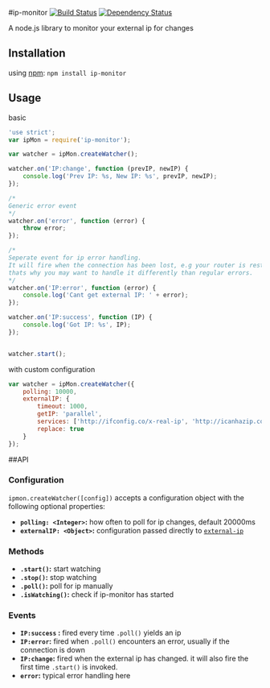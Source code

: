 #ip-monitor [![Build Status](https://travis-ci.org/J-Chaniotis/ip-monitor.svg)](https://travis-ci.org/J-Chaniotis/ip-monitor) [![Dependency Status](https://david-dm.org/j-Chaniotis/ip-monitor.svg)](https://david-dm.org/j-Chaniotis/ip-monitor)


A node.js library to monitor your external ip for changes

## Installation

using [npm](https://www.npmjs.org/package/ip-monitor): `npm install ip-monitor`

## Usage
basic
```javascript
'use strict';
var ipMon = require('ip-monitor');

var watcher = ipMon.createWatcher();

watcher.on('IP:change', function (prevIP, newIP) {
    console.log('Prev IP: %s, New IP: %s', prevIP, newIP);
});

/*
Generic error event
*/
watcher.on('error', function (error) {
    throw error;
});

/*
Seperate event for ip error handling.
It will fire when the connection has been lost, e.g your router is restarting,
thats why you may want to handle it differently than regular errors.
*/
watcher.on('IP:error', function (error) {
    console.log('Cant get external IP: ' + error);
});

watcher.on('IP:success', function (IP) {
    console.log('Got IP: %s', IP);
});


watcher.start();

```

with custom configuration
```javascript
var watcher = ipMon.createWatcher({
    polling: 10000,
    externalIP: {
        timeout: 1000,
        getIP: 'parallel',
        services: ['http://ifconfig.co/x-real-ip', 'http://icanhazip.com/'],
        replace: true
    }
});
```

##API

### Configuration
`ipmon.createWatcher([config])` accepts a configuration object with the following optional properties:
* <b>`polling: <Integer>`:</b> how often to poll for ip changes, default 20000ms
* <b>`externalIP: <Object>`:</b> configuration passed directly to [`external-ip`](https://github.com/J-Chaniotis/external-ip/blob/master/README.md)

### Methods
* <b>`.start()`:</b> start watching
* <b>`.stop()`:</b> stop watching
* <b>`.poll()`:</b> poll for ip manually
* <b>`.isWatching()`:</b> check if ip-monitor has started

### Events
* <b>`IP:success` :</b> fired every time `.poll()` yields an ip
* <b>`IP:error`:</b> fired when `.poll()` encounters an error, usually if the connection is down
* <b>`IP:change`:</b> fired when the external ip has changed. it will also fire the first time `.start()` is invoked.
* <b>`error`:</b> typical error handling here
